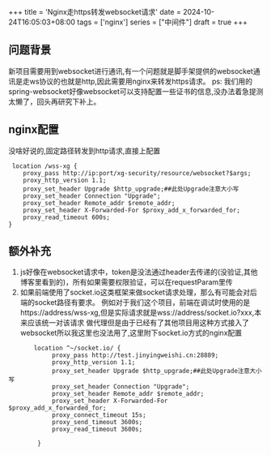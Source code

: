+++
title = 'Nginx走https转发websocket请求'
date = 2024-10-24T16:05:03+08:00
tags = ['nginx']
series = ["中间件"]
draft = true
+++
## 问题背景
新项目需要用到websocket进行通讯,有一个问题就是脚手架提供的websocket通讯是走ws协议的也就是http,因此需要用nginx来转发https请求。
ps: 我们用的spring-websocket好像websocket可以支持配置一些证书的信息,没办法着急提测太懒了，回头再研究下补上。

## nginx配置
没啥好说的,固定路径转发到http请求,直接上配置
```text
 location /wss-xg {
    proxy_pass http://ip:port/xg-security/resource/websocket?$args;
    proxy_http_version 1.1;
    proxy_set_header Upgrade $http_upgrade;##此处Upgrade注意大小写
    proxy_set_header Connection "Upgrade";
    proxy_set_header Remote_addr $remote_addr;
    proxy_set_header X-Forwarded-For $proxy_add_x_forwarded_for;
    proxy_read_timeout 600s;
}
```

## 额外补充
1. js好像在websocket请求中，token是没法通过header去传递的(没验证,其他博客里看到的)，所有如果需要权限验证，可以在requestParam里传
2. 如果前端使用了socket.io这类框架来做socket请求处理，那么有可能会对后端的socket路径有要求。
例如对于我们这个项目，前端在调试时使用的是https://address/wss-xg,但是实际请求就是wss://address/socket.io?xxx,本来应该统一对该请求
做代理但是由于已经有了其他项目用这种方式接入了websocket所以我这里也没法用了,这里附下socket.io方式的nginx配置
```text
       location ^~/socket.io/ { 
            proxy_pass http://test.jinyingweishi.cn:28889;
            proxy_http_version 1.1;
            proxy_set_header Upgrade $http_upgrade;##此处Upgrade注意大小写
            proxy_set_header Connection "Upgrade";
            proxy_set_header Remote_addr $remote_addr;
            proxy_set_header X-Forwarded-For $proxy_add_x_forwarded_for;
            proxy_connect_timeout 15s;
            proxy_send_timeout 3600s;
            proxy_read_timeout 3600s;

        }
```